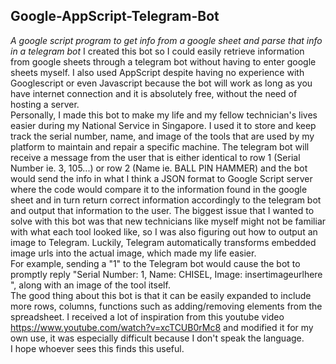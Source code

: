 ## Google-AppScript-Telegram-Bot
*A google script program to get info from a google sheet and parse that info in a telegram bot*
I created this bot so I could easily retrieve information from google sheets through a telegram bot without having to enter google sheets myself. I also used AppScript despite having no experience with Googlescript or even Javascript because the bot will work as long as you have internet connection and it is absolutely free, without the need of hosting a server. <br />
Personally, I made this bot to make my life and my fellow technician's lives easier during my National Service in Singapore. I used it to store and keep track the serial number, name, and image of the tools that are used by my platform to maintain and repair a specific machine. The telegram bot will receive a message from the user that is either identical to row 1 (Serial Number ie. 3, 105...) or row 2 (Name ie. BALL PIN HAMMER) and the bot would send the info in what I think a JSON format to Google Script server where the code would compare it to the information found in the google sheet and in turn return correct information accordingly to the telegram bot and output that information to the user. The biggest issue that I wanted to solve with this bot was that new technicians like myself might not be familiar with what each tool looked like, so I was also figuring out how to output an image to Telegram. Luckily, Telegram automatically transforms embedded image urls into the actual image, which made my life easier. <br />
For example, sending a "1" to the Telegram bot would cause the bot to promptly reply "Serial Number: 1, Name: CHISEL, Image: insertimageurlhere ", along with an image of the tool itself. <br />
The good thing about this bot is that it can be easily expanded to include more rows, columns, functions such as adding/removing elements from the spreadsheet.
I received a lot of inspiration from this youtube video https://www.youtube.com/watch?v=xcTCUB0rMc8 and modified it for my own use, it was especially difficult because I don't speak the language. <br />
I hope whoever sees this finds this useful.
